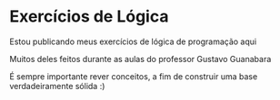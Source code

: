 # Exercícios de Lógica

Estou publicando meus exercícios de lógica de programação aqui

Muitos deles feitos durante as aulas do professor Gustavo Guanabara

É sempre importante rever conceitos, a fim de construir uma base verdadeiramente sólida :)
